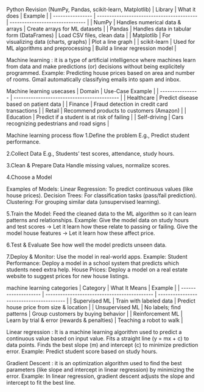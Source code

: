 Python Revision (NumPy, Pandas, scikit-learn, Matplotlib)
| Library          | What it does                              | Example                         |
| ---------------- | ----------------------------------------- | ------------------------------- |
|   NumPy          | Handles numerical data & arrays           | Create arrays for ML datasets   |
|   Pandas         | Handles data in tabular form (DataFrames) | Load CSV files, clean data      |
|   Matplotlib     | For visualizing data (charts, graphs)     | Plot a line graph               |
|   scikit-learn   | Used for ML algorithms and preprocessing  | Build a linear regression model |

Machine learning : it is a type of artificial intelligence where machines learn from data and make predictions (or) decisions without being explicitely programmed.
Example: Predicting house prices based on area and number of rooms.
         Gmail automatically classifying emails into spam and inbox.

Machine learning usecases
| Domain           | Use-Case Example                            |
| ---------------- | ------------------------------------------- |
|   Healthcare     | Predict disease based on patient data       |
|   Finance        | Fraud detection in credit card transactions |
|   Retail         | Recommend products to customers (Amazon)    |
|   Education      | Predict if a student is at risk of failing  |
|   Self-driving   | Cars recognizing pedestrians and road signs |

Machine learning process flow
1.Define the problem
E.g., Predict student performance.

2.Collect Data
E.g., Students’ test scores, attendance, study hours.

3.Clean & Prepare Data
Handle missing values, normalize scores.

4.Choose a Model

Examples of Models:
Linear Regression: To predict continuous values (like house prices).
Decision Trees: For classification tasks (pass/fail prediction).
Clustering: For grouping similar data (unsupervised learning).

5.Train the Model: Feed the cleaned data to the ML algorithm so it can learn patterns and relationships.
Example:
Give the model data on study hours and test scores → Let it learn how these relate to passing or failing.
Give the model house features → Let it learn how these affect price.

6.Test & Evaluate
See how well the model predicts unseen data.

7.Deploy & Monitor: Use the model in real-world apps.
Example:
Student Performance: Deploy a model in a school system that predicts which students need extra help.
House Prices: Deploy a model on a real estate website to suggest prices for new house listings.

machine learning categories
| Category             | What It Means                                | Example                                  |
| -------------------- | -------------------------------------------- | ---------------------------------------- |
|   Supervised ML      | Train with labeled data                      | Predict house price from size & location |
|   Unsupervised ML    | No labels; find patterns                     | Group customers by buying behavior       |
|   Reinforcement ML   | Learn by trial & error (rewards & penalties) | Teaching a robot to walk                 |

Linear regression : It is a machine learning algorithm used to predict a continuous value based on input value.
                    Fits a straight line (y = mx + c) to data points.
Finds the best slope (m) and intercept (c) to minimize prediction error.
Example: Predict student score based on study hours.

Gradient Descent : it is an optimization algorithm used to find the best parameters (like slope and intercept in linear regression) by minimizing the error.
Example:
In linear regression, gradient descent adjusts the slope and intercept to fit the best line.